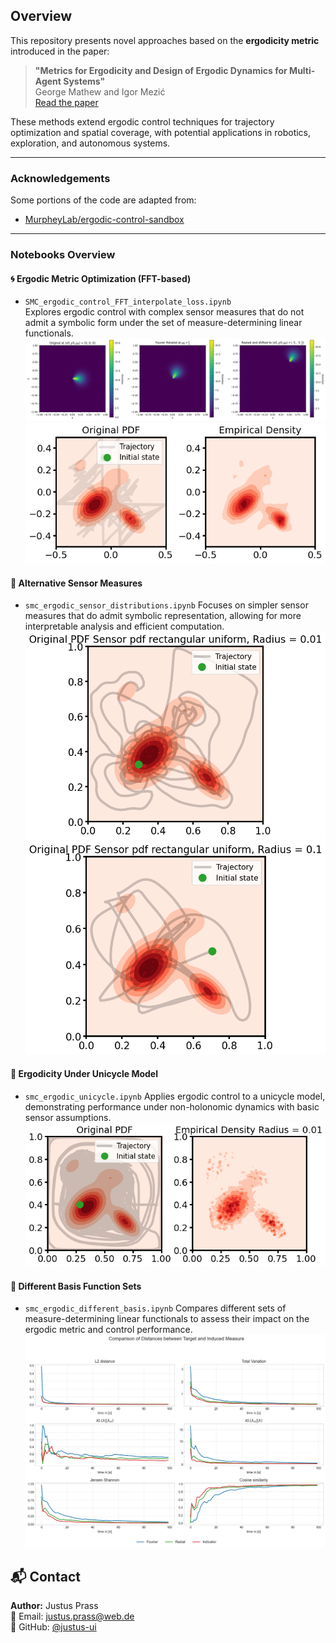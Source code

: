 ## Overview

This repository presents novel approaches based on the **ergodicity metric** introduced in the paper:

> **"Metrics for Ergodicity and Design of Ergodic Dynamics for Multi-Agent Systems"**  
> George Mathew and Igor Mezić  
> [Read the paper](https://www.sciencedirect.com/science/article/abs/pii/S016727891000285X?fr=RR-2&ref=pdf_download&rr=9442fb44dae4e522)

These methods extend ergodic control techniques for trajectory optimization and spatial coverage, with potential applications in robotics, exploration, and autonomous systems.

---

### Acknowledgements

Some portions of the code are adapted from:

- [MurpheyLab/ergodic-control-sandbox](https://github.com/MurpheyLab/ergodic-control-sandbox)

---

### Notebooks Overview

#### 🌀 Ergodic Metric Optimization (FFT-based)
- `SMC_ergodic_control_FFT_interpolate_loss.ipynb`  
Explores ergodic control with complex sensor measures that do not admit a symbolic form under the set of measure-determining linear functionals.
  ![](imgs/Fourier_properties.png)  
  ![](imgs/loss_output.png)

#### 📡 Alternative Sensor Measures
- `smc_ergodic_sensor_distributions.ipynb`
Focuses on simpler sensor measures that do admit symbolic representation, allowing for more interpretable analysis and efficient computation.
  ![](imgs/Uniform_0.01.png)  
  ![](imgs/Uniform_0.1.png)

#### 🚗 Ergodicity Under Unicycle Model
- `smc_ergodic_unicycle.ipynb` 
Applies ergodic control to a unicycle model, demonstrating performance under non-holonomic dynamics with basic sensor assumptions.
  ![](imgs/Radius=0.01.png)

#### 🔢 Different Basis Function Sets
- `smc_ergodic_different_basis.ipynb`
Compares different sets of measure-determining linear functionals to assess their impact on the ergodic metric and control performance.
![](imgs/Evaluation_different_basis.png)


## 📬 Contact
**Author:** Justus Prass  
📧 Email: justus.prass@web.de  
🐙 GitHub: [@justus-ui](https://github.com/justus-ui)  